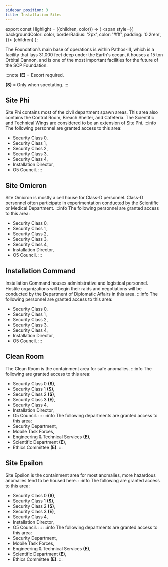 ```yaml
---
sidebar_position: 3
title: Installation Sites
---
```


export const Highlight = ({children, color}) => (
<span
style={{
      backgroundColor: color,
      borderRadius: '2px',
      color: '#fff',
      padding: '0.2rem',
    }}>
{children}
</span>
);

The Foundation’s main base of operations is within Pathos-III, which is a facility that lays 31,000 feet deep under the Earth's ocean, it houses a 15 ton Orbital Cannon, and is one of the most important facilities for the future of the SCP Foundation.

:::note
**(E)** = Escort required.

**(S)** = Only when spectating.
:::

## <Highlight color="#bf9000">Site Phi</Highlight>
Site Phi contains most of the civil department spawn areas.
This area also contains the Control Room, Breach Shelter, and Cafeteria. The Scientific and Technical Wings are considered to be an extension of Site Phi.
:::info
The following personnel are granted access to this area:
- Security Class 0,
- Security Class 1,
- Security Class 2,
- Security Class 3,
- Security Class 4,
- Installation Director,
- O5 Council.
:::

## <Highlight color="#e69138">Site Omicron</Highlight>
Site Omicron is mostly a cell house for Class-D personnel. Class-D personnel often participate in experimentation conducted by the Scientific or Medical Department. 
:::info
The following personnel are granted access to this area:
- Security Class 0,
- Security Class 1,
- Security Class 2,
- Security Class 3,
- Security Class 4,
- Installation Director,
- O5 Council.
:::

## <Highlight color="#674ea7">Installation Command</Highlight>
Installation Command houses administrative and logistical personnel. Hostile organizations will begin their raids and negotiations will be conducted by the Department of Diplomatic Affairs in this area.
:::info
The following personnel are granted access to this area:
- Security Class 0,
- Security Class 1,
- Security Class 2,
- Security Class 3,
- Security Class 4,
- Installation Director,
- O5 Council.
:::

## <Highlight color="#5b0f00">Clean Room</Highlight>
The Clean Room is the containment area for safe anomalies.
:::info
The following are granted access to this area:
- Security Class 0 **(S)**,
- Security Class 1 **(S)**,
- Security Class 2 **(S)**,
- Security Class 3 **(E)**,
- Security Class 4,
- Installation Director,
- O5 Council.
:::
:::info
The following departments are granted access to this area:
- Security Department,
- Mobile Task Forces,
- Engineering & Technical Services **(E)**,
- Scientific Department **(E)**,
- Ethics Committee **(E)**.
:::

## <Highlight color="#5b0f00">Site Epsilon</Highlight>
Site Epsilon is the containment area for most anomalies, more hazardous anomalies tend to be housed here.
:::info
The following are granted access to this area:
- Security Class 0 **(S)**,
- Security Class 1 **(S)**,
- Security Class 2 **(S)**,
- Security Class 3 **(E)**,
- Security Class 4,
- Installation Director,
- O5 Council.
:::
:::info
The following departments are granted access to this area:
- Security Department,
- Mobile Task Forces,
- Engineering & Technical Services **(E)**,
- Scientific Department **(E)**,
- Ethics Committee **(E)**.
:::